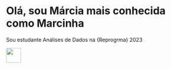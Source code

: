 # Olá, sou Márcia mais conhecida como Marcinha



Sou estudante Análises de Dados na {Reprogrma} 2023




<img src="https://cdn.jsdelivr.net/gh/devicons/devicon/icons/git/git-original.svg" width="40" />
